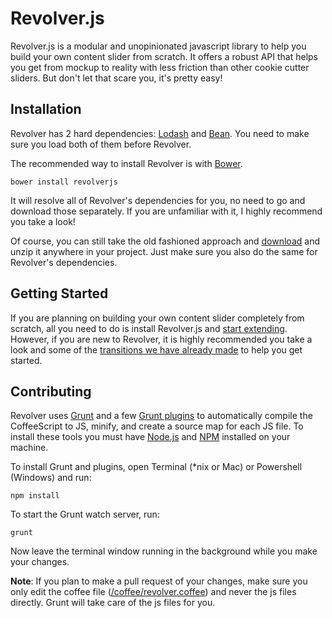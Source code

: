 # Revolver.js

Revolver.js is a modular and unopinionated javascript library to help you build your own content slider from scratch. It offers a robust API that helps you get from mockup to reality with less friction than other cookie cutter sliders. But don't let that scare you, it's pretty easy!

## Installation

Revolver has 2 hard dependencies: [Lodash](http://lodash.com/) and [Bean](https://github.com/fat/bean). You need to make sure you load both of them before Revolver.

The recommended way to install Revolver is with [Bower](http://bower.io/).

```
bower install revolverjs
```

It will resolve all of Revolver's dependencies for you, no need to go and download those separately. If you are unfamiliar with it, I highly recommend you take a look!

Of course, you can still take the old fashioned approach and [download](https://github.com/revolverjs/revolverjs/archive/master.zip) and unzip it anywhere in your project. Just make sure you also do the same for Revolver's dependencies.

## Getting Started

If you are planning on building your own content slider completely from scratch, all you need to do is install Revolver.js and [start extending](http://revolverjs.com/docs.html#extending_revolver). However, if you are new to Revolver, it is highly recommended you take a look and some of the [transitions we have already made](http://revolverjs.com/examples.html) to help you get started.

## Contributing

Revolver uses [Grunt](http://gruntjs.com/) and a few [Grunt plugins](http://gruntjs.com/plugins) to automatically compile the CoffeeScript to JS, minify, and create a source map for each JS file. To install these tools you must have [Node.js](http://nodejs.org/) and [NPM](https://npmjs.org/) installed on your machine.

To install Grunt and plugins, open Terminal (*nix or Mac) or Powershell (Windows) and run:

```
npm install
```

To start the Grunt watch server, run:

```
grunt
```

Now leave the terminal window running in the background while you make your changes.

**Note**: If you plan to make a pull request of your changes, make sure you only edit the coffee file ([/coffee/revolver.coffee](https://github.com/revolverjs/revolverjs/blob/master/coffee/revolver.coffee)) and never the js files directly. Grunt will take care of the js files for you.
